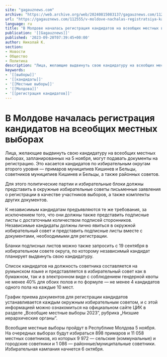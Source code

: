 ```yaml
---
site: "gagauznews.com"
archive: "https://web.archive.org/web/20240815083137/gagauznews.com/112555/v-moldove-nachalas-registratsiya-kandidatov-na-vseobshhih-mestnyh-vyborah.html"
url: "https://gagauznews.com/112555/v-moldove-nachalas-registratsiya-kandidatov-na-vseobshhih-mestnyh-vyborah.html"
language: ru
title: "В Молдове началась регистрация кандидатов на всеобщих местных выборах"
publication: '[[Gagauznews]]'
published: '2023-09-20T07:39:45+00:00'
author: Николай К.
section:
- Новости
- Общество
- Политика
description: "Лица, желающие выдвинуть свою кандидатуру на всеобщих местных выборах, запланированных на 5 ноября, могут подавать документы на регистрацию. Это касается кандидатов по избирательным округам второго уровня — примаров муниципиев Кишинев и Бельцы, советников муниципиев Кишинев и Бельцы, а также районных советов. Для этого политические партии и избирательные блоки должны представить в окружные избирательные советы письменные заявления о регистрации в качестве участников выборов, а также комплекты других документов. К независимым кандидатам предъявляются те же требования, за исключением того, что они должны также представить подписные листы с достаточным количеством подписей сторонников. Независимые кандидаты должны лично явиться в окружной избирательный совет и представить […]"
keywords:
- '[[выборы]]'
- '[[кандидаты]]'
- '[[Местные выборы]]'
- '[[Молдова]]'
- '[[регистрация кандидатов]]'
---
```


# В Молдове началась регистрация кандидатов на всеобщих местных выборах

Лица, желающие выдвинуть свою кандидатуру на всеобщих местных выборах, запланированных на 5 ноября, могут подавать документы на регистрацию. Это касается кандидатов по избирательным округам второго уровня — примаров муниципиев Кишинев и Бельцы, советников муниципиев Кишинев и Бельцы, а также районных советов.

Для этого политические партии и избирательные блоки должны представить в окружные избирательные советы письменные заявления о регистрации в качестве участников выборов, а также комплекты других документов.

К независимым кандидатам предъявляются те же требования, за исключением того, что они должны также представить подписные листы с достаточным количеством подписей сторонников. Независимые кандидаты должны лично явиться в окружной избирательный совет и представить подписные листы вместе с документами, необходимыми для регистрации.

Бланки подписных листов можно также запросить с 19 сентября в избирательном совете округа, по которому независимый кандидат планирует выдвинуть свою кандидатуру.

Список кандидатов на должность советника составляется на румынском языке и представляется в избирательный совет как в бумажном, так и в электронном виде с соблюдением гендерной квоты не менее 40% для обоих полов и по формуле — не менее 4 кандидатов одного пола на каждые 10 мест.

График приема документов для регистрации кандидатов устанавливается каждым окружным избирательным советом, и с этой информацией можно ознакомиться на официальном сайте ЦИК в разделе „Всеобщие местные выборы 2023”, рубрика „Низшие иерархические органы”.

Всеобщие местные выборы пройдут в Республике Молдова 5 ноября. На очередных выборах будут избираться 898 примаров и 11 058 местных советников, из которых 9 972 — сельские (коммунальные) и городские советники и 1 086 — районные/муниципальные советники. Избирательная кампания начнется 6 октября.